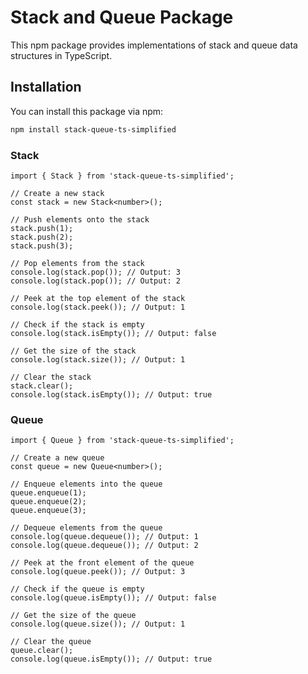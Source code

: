 # Stack and Queue Package

This npm package provides implementations of stack and queue data structures in TypeScript.

## Installation

You can install this package via npm:

```bash
npm install stack-queue-ts-simplified
```

### Stack

```
import { Stack } from 'stack-queue-ts-simplified';

// Create a new stack
const stack = new Stack<number>();

// Push elements onto the stack
stack.push(1);
stack.push(2);
stack.push(3);

// Pop elements from the stack
console.log(stack.pop()); // Output: 3
console.log(stack.pop()); // Output: 2

// Peek at the top element of the stack
console.log(stack.peek()); // Output: 1

// Check if the stack is empty
console.log(stack.isEmpty()); // Output: false

// Get the size of the stack
console.log(stack.size()); // Output: 1

// Clear the stack
stack.clear();
console.log(stack.isEmpty()); // Output: true
```

### Queue
```
import { Queue } from 'stack-queue-ts-simplified';

// Create a new queue
const queue = new Queue<number>();

// Enqueue elements into the queue
queue.enqueue(1);
queue.enqueue(2);
queue.enqueue(3);

// Dequeue elements from the queue
console.log(queue.dequeue()); // Output: 1
console.log(queue.dequeue()); // Output: 2

// Peek at the front element of the queue
console.log(queue.peek()); // Output: 3

// Check if the queue is empty
console.log(queue.isEmpty()); // Output: false

// Get the size of the queue
console.log(queue.size()); // Output: 1

// Clear the queue
queue.clear();
console.log(queue.isEmpty()); // Output: true
```
